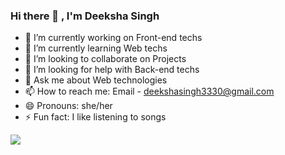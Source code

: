### Hi there 👋 , I'm Deeksha Singh

- 🔭 I’m currently working on Front-end techs
- 🌱 I’m currently learning Web techs
- 👯 I’m looking to collaborate on Projects
- 🤔 I’m looking for help with Back-end techs
- 💬 Ask me about Web technologies
- 📫 How to reach me: Email - deekshasingh3330@gmail.com
- 😄 Pronouns: she/her
- ⚡ Fun fact: I like listening to songs


<img src = "https://github-readme-stats.vercel.app/api?username=1deekshasingh&&show_icons=true&title_color=ffffff&icon_color=bb2acf&text_color=daf7dc&bg_color=151515">
